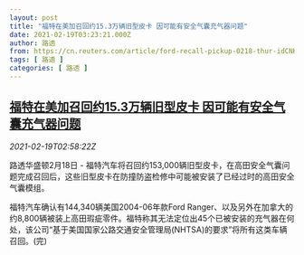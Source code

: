 ```yaml
---
layout: post
title: "福特在美加召回约15.3万辆旧型皮卡 因可能有安全气囊充气器问题"
date: 2021-02-19T03:23:21.000Z
author: 路透
from: https://cn.reuters.com/article/ford-recall-pickup-0218-thur-idCNKBS2AJ07X
tags: [ 路透 ]
categories: [ 路透 ]
---
```

<!--1613705001000-->
[福特在美加召回约15.3万辆旧型皮卡 因可能有安全气囊充气器问题](https://cn.reuters.com/article/ford-recall-pickup-0218-thur-idCNKBS2AJ07X)
------

<div>
<div><i>2021-02-19T02:58:22Z</i></div><p>路透华盛顿2月18日 - 福特汽车将召回约153,000辆旧型皮卡，在高田安全气囊问题完成召回后，这些旧型皮卡在防撞防盗检修中可能被安装了已经过时的高田安全气囊模组。</p><p>福特汽车确认有144,340辆美国2004-06年款Ford Ranger、以及另外在加拿大的约8,800辆被装上高田瑕疵零件。福特称其无法定位出45个已被安装的充气器在何处，该公司“基于美国国家公路交通安全管理局(NHTSA)的要求”将所有这类车辆召回。(完)</p>
</div>
